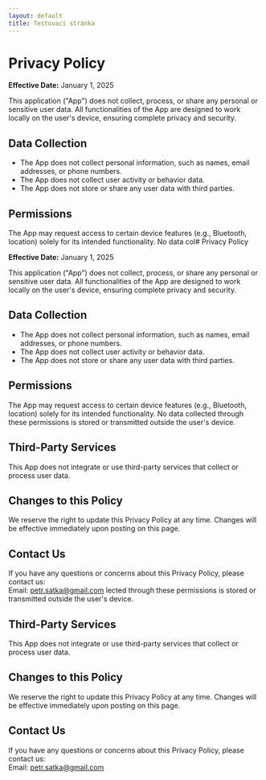 ```yaml
---
layout: default
title: Testovací stránka
---
```


# Privacy Policy

**Effective Date:** January 1, 2025  

This application ("App") does not collect, process, or share any personal or sensitive user data. All functionalities of the App are designed to work locally on the user's device, ensuring complete privacy and security.

## Data Collection

- The App does not collect personal information, such as names, email addresses, or phone numbers.  
- The App does not collect user activity or behavior data.  
- The App does not store or share any user data with third parties.  

## Permissions

The App may request access to certain device features (e.g., Bluetooth, location) solely for its intended functionality. No data col# Privacy Policy

**Effective Date:** January 1, 2025  

This application ("App") does not collect, process, or share any personal or sensitive user data. All functionalities of the App are designed to work locally on the user's device, ensuring complete privacy and security.

## Data Collection

- The App does not collect personal information, such as names, email addresses, or phone numbers.  
- The App does not collect user activity or behavior data.  
- The App does not store or share any user data with third parties.  

## Permissions

The App may request access to certain device features (e.g., Bluetooth, location) solely for its intended functionality. No data collected through these permissions is stored or transmitted outside the user's device.

## Third-Party Services

This App does not integrate or use third-party services that collect or process user data.

## Changes to this Policy

We reserve the right to update this Privacy Policy at any time. Changes will be effective immediately upon posting on this page.  

## Contact Us

If you have any questions or concerns about this Privacy Policy, please contact us:  
Email: petr.satka@gmail.com
lected through these permissions is stored or transmitted outside the user's device.

## Third-Party Services

This App does not integrate or use third-party services that collect or process user data.

## Changes to this Policy

We reserve the right to update this Privacy Policy at any time. Changes will be effective immediately upon posting on this page.  

## Contact Us

If you have any questions or concerns about this Privacy Policy, please contact us:  
Email: petr.satka@gmail.com
